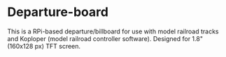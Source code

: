 # Departure-board
This is a RPi-based departure/billboard for use with model railroad tracks and Koploper (model railroad controller software). Designed for 1.8" (160x128 px) TFT screen.  
